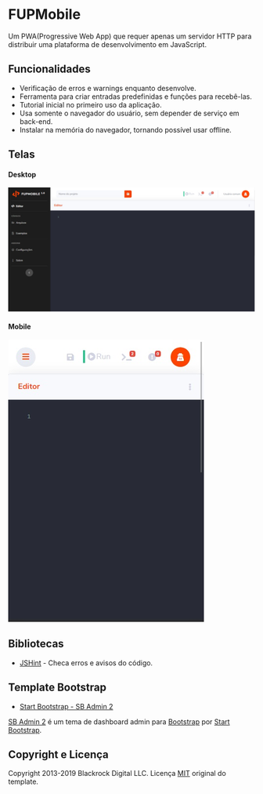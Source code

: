 # FUPMobile
Um PWA(Progressive Web App) que requer apenas um servidor HTTP para distribuir uma plataforma de desenvolvimento em JavaScript.

## Funcionalidades
- Verificação de erros e warnings enquanto desenvolve.
- Ferramenta para criar entradas predefinidas e funções para recebê-las.
- Tutorial inicial no primeiro uso da aplicação.
- Usa somente o navegador do usuário, sem depender de serviço em back-end.
- Instalar na memória do navegador, tornando possível usar offline.

[pcprint]: https://raw.githubusercontent.com/jeimison3/fupmobile/master/img/ifacepc.jpg "Desktop"
[mobileprint]: https://raw.githubusercontent.com/jeimison3/fupmobile/master/img/ifacephone.jpg "Mobile"
## Telas
#### Desktop
![pcprint]
#### Mobile
![mobileprint]


## Bibliotecas
- [JSHint](https://jshint.com) - Checa erros e avisos do código.


## Template Bootstrap
- [Start Bootstrap - SB Admin 2](https://startbootstrap.com/template-overviews/sb-admin-2/)

[SB Admin 2](https://startbootstrap.com/template-overviews/sb-admin-2/) é um tema de dashboard admin para [Bootstrap](http://getbootstrap.com/) por [Start Bootstrap](http://startbootstrap.com/).

## Copyright e Licença

Copyright 2013-2019 Blackrock Digital LLC. Licença [MIT](https://github.com/BlackrockDigital/startbootstrap-resume/blob/gh-pages/LICENSE) original do template.
